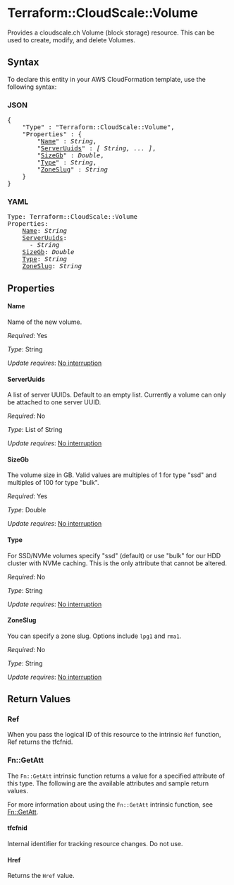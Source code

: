 # Terraform::CloudScale::Volume

Provides a cloudscale.ch Volume (block storage) resource. This can be used to create, modify, and delete Volumes.

## Syntax

To declare this entity in your AWS CloudFormation template, use the following syntax:

### JSON

<pre>
{
    "Type" : "Terraform::CloudScale::Volume",
    "Properties" : {
        "<a href="#name" title="Name">Name</a>" : <i>String</i>,
        "<a href="#serveruuids" title="ServerUuids">ServerUuids</a>" : <i>[ String, ... ]</i>,
        "<a href="#sizegb" title="SizeGb">SizeGb</a>" : <i>Double</i>,
        "<a href="#type" title="Type">Type</a>" : <i>String</i>,
        "<a href="#zoneslug" title="ZoneSlug">ZoneSlug</a>" : <i>String</i>
    }
}
</pre>

### YAML

<pre>
Type: Terraform::CloudScale::Volume
Properties:
    <a href="#name" title="Name">Name</a>: <i>String</i>
    <a href="#serveruuids" title="ServerUuids">ServerUuids</a>: <i>
      - String</i>
    <a href="#sizegb" title="SizeGb">SizeGb</a>: <i>Double</i>
    <a href="#type" title="Type">Type</a>: <i>String</i>
    <a href="#zoneslug" title="ZoneSlug">ZoneSlug</a>: <i>String</i>
</pre>

## Properties

#### Name

Name of the new volume.

_Required_: Yes

_Type_: String

_Update requires_: [No interruption](https://docs.aws.amazon.com/AWSCloudFormation/latest/UserGuide/using-cfn-updating-stacks-update-behaviors.html#update-no-interrupt)

#### ServerUuids

A list of server UUIDs. Default to an empty list. Currently a volume can only be attached to one server UUID.

_Required_: No

_Type_: List of String

_Update requires_: [No interruption](https://docs.aws.amazon.com/AWSCloudFormation/latest/UserGuide/using-cfn-updating-stacks-update-behaviors.html#update-no-interrupt)

#### SizeGb

The volume size in GB. Valid values are multiples of 1 for type "ssd" and multiples of 100 for type "bulk".

_Required_: Yes

_Type_: Double

_Update requires_: [No interruption](https://docs.aws.amazon.com/AWSCloudFormation/latest/UserGuide/using-cfn-updating-stacks-update-behaviors.html#update-no-interrupt)

#### Type

For SSD/NVMe volumes specify "ssd" (default) or use "bulk" for our HDD cluster with NVMe caching. This is the only attribute that cannot be altered.

_Required_: No

_Type_: String

_Update requires_: [No interruption](https://docs.aws.amazon.com/AWSCloudFormation/latest/UserGuide/using-cfn-updating-stacks-update-behaviors.html#update-no-interrupt)

#### ZoneSlug

You can specify a zone slug. Options include `lpg1` and `rma1`.

_Required_: No

_Type_: String

_Update requires_: [No interruption](https://docs.aws.amazon.com/AWSCloudFormation/latest/UserGuide/using-cfn-updating-stacks-update-behaviors.html#update-no-interrupt)

## Return Values

### Ref

When you pass the logical ID of this resource to the intrinsic `Ref` function, Ref returns the tfcfnid.

### Fn::GetAtt

The `Fn::GetAtt` intrinsic function returns a value for a specified attribute of this type. The following are the available attributes and sample return values.

For more information about using the `Fn::GetAtt` intrinsic function, see [Fn::GetAtt](https://docs.aws.amazon.com/AWSCloudFormation/latest/UserGuide/intrinsic-function-reference-getatt.html).

#### tfcfnid

Internal identifier for tracking resource changes. Do not use.

#### Href

Returns the <code>Href</code> value.

